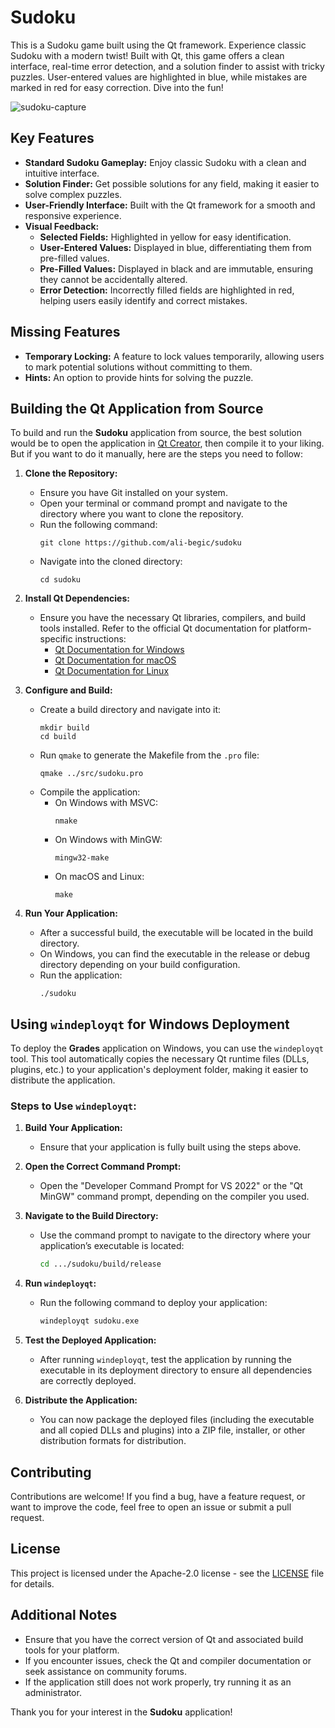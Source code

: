 # Sudoku

This is a Sudoku game built using the Qt framework. Experience classic Sudoku with a modern twist! Built with Qt, this game offers a clean interface, real-time error detection, and a solution finder to assist with tricky puzzles. User-entered values are highlighted in blue, while mistakes are marked in red for easy correction. Dive into the fun!

![sudoku-capture](https://github.com/user-attachments/assets/d84cd4e1-eaa5-4d06-8819-82425320005c)

## Key Features

- **Standard Sudoku Gameplay:** Enjoy classic Sudoku with a clean and intuitive interface.
- **Solution Finder:** Get possible solutions for any field, making it easier to solve complex puzzles.
- **User-Friendly Interface:** Built with the Qt framework for a smooth and responsive experience.
- **Visual Feedback:**
  - **Selected Fields:** Highlighted in yellow for easy identification.
  - **User-Entered Values:** Displayed in blue, differentiating them from pre-filled values.
  - **Pre-Filled Values:** Displayed in black and are immutable, ensuring they cannot be accidentally altered.
  - **Error Detection:** Incorrectly filled fields are highlighted in red, helping users easily identify and correct mistakes.

## Missing Features
- **Temporary Locking:** A feature to lock values temporarily, allowing users to mark potential solutions without committing to them.
- **Hints:** An option to provide hints for solving the puzzle.

## Building the Qt Application from Source

To build and run the **Sudoku** application from source, the best solution would be to open the application in [Qt Creator](https://www.qt.io/), then compile it to your liking. But if you want to do it manually, here are the steps you need to follow: 

1. **Clone the Repository:**
   - Ensure you have Git installed on your system.
   - Open your terminal or command prompt and navigate to the directory where you want to clone the repository.
   - Run the following command:
     ```
     git clone https://github.com/ali-begic/sudoku
     ```
   - Navigate into the cloned directory:
     ```
     cd sudoku
     ```

2. **Install Qt Dependencies:**
   - Ensure you have the necessary Qt libraries, compilers, and build tools installed. Refer to the official Qt documentation for platform-specific instructions:
     - [Qt Documentation for Windows](https://doc.qt.io/qt-6/windows-deployment.html)
     - [Qt Documentation for macOS](https://doc.qt.io/qt-6/macos-deployment.html)
     - [Qt Documentation for Linux](https://doc.qt.io/qt-6/linux-deployment.html)

3. **Configure and Build:**
   - Create a build directory and navigate into it:
     ```
     mkdir build
     cd build
     ```
   - Run `qmake` to generate the Makefile from the `.pro` file:
     ```
     qmake ../src/sudoku.pro
     ```
   - Compile the application:
      - On Windows with MSVC:
        ```
        nmake
        ```
      - On Windows with MinGW:
        ```
        mingw32-make
        ```
      - On macOS and Linux:
        ```
        make
        ```

4. **Run Your Application:**
   - After a successful build, the executable will be located in the build directory.
   - On Windows, you can find the executable in the release or debug directory depending on your build configuration.
   - Run the application:
     ```
     ./sudoku
     ```

## Using `windeployqt` for Windows Deployment

To deploy the **Grades** application on Windows, you can use the `windeployqt` tool. This tool automatically copies the necessary Qt runtime files (DLLs, plugins, etc.) to your application's deployment folder, making it easier to distribute the application.

### Steps to Use `windeployqt`:

1. **Build Your Application:**
   - Ensure that your application is fully built using the steps above.

2. **Open the Correct Command Prompt:**
   - Open the "Developer Command Prompt for VS 2022" or the "Qt MinGW" command prompt, depending on the compiler you used.

3. **Navigate to the Build Directory:**
   - Use the command prompt to navigate to the directory where your application’s executable is located:
     ```bash
     cd .../sudoku/build/release
     ```

4. **Run `windeployqt`:**
   - Run the following command to deploy your application:
     ```bash
     windeployqt sudoku.exe
     ```

5. **Test the Deployed Application:**
   - After running `windeployqt`, test the application by running the executable in its deployment directory to ensure all dependencies are correctly deployed.

6. **Distribute the Application:**
   - You can now package the deployed files (including the executable and all copied DLLs and plugins) into a ZIP file, installer, or other distribution formats for distribution.

## Contributing

Contributions are welcome! If you find a bug, have a feature request, or want to improve the code, feel free to open an issue or submit a pull request.

## License

This project is licensed under the Apache-2.0 license - see the [LICENSE](LICENSE) file for details.

## Additional Notes

- Ensure that you have the correct version of Qt and associated build tools for your platform.
- If you encounter issues, check the Qt and compiler documentation or seek assistance on community forums.
- If the application still does not work properly, try running it as an administrator.

Thank you for your interest in the **Sudoku** application!
